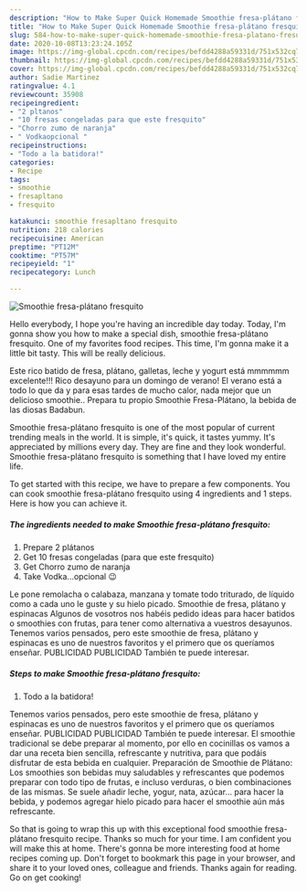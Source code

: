 ```yaml
---
description: "How to Make Super Quick Homemade Smoothie fresa-plátano fresquito"
title: "How to Make Super Quick Homemade Smoothie fresa-plátano fresquito"
slug: 584-how-to-make-super-quick-homemade-smoothie-fresa-platano-fresquito
date: 2020-10-08T13:23:24.105Z
image: https://img-global.cpcdn.com/recipes/befdd4288a59331d/751x532cq70/smoothie-fresa-platano-fresquito-foto-principal.jpg
thumbnail: https://img-global.cpcdn.com/recipes/befdd4288a59331d/751x532cq70/smoothie-fresa-platano-fresquito-foto-principal.jpg
cover: https://img-global.cpcdn.com/recipes/befdd4288a59331d/751x532cq70/smoothie-fresa-platano-fresquito-foto-principal.jpg
author: Sadie Martinez
ratingvalue: 4.1
reviewcount: 35908
recipeingredient:
- "2 pltanos"
- "10 fresas congeladas para que este fresquito"
- "Chorro zumo de naranja"
- " Vodkaopcional "
recipeinstructions:
- "Todo a la batidora!"
categories:
- Recipe
tags:
- smoothie
- fresapltano
- fresquito

katakunci: smoothie fresapltano fresquito 
nutrition: 218 calories
recipecuisine: American
preptime: "PT12M"
cooktime: "PT57M"
recipeyield: "1"
recipecategory: Lunch

---
```



![Smoothie fresa-plátano fresquito](https://img-global.cpcdn.com/recipes/befdd4288a59331d/751x532cq70/smoothie-fresa-platano-fresquito-foto-principal.jpg)

Hello everybody, I hope you're having an incredible day today. Today, I'm gonna show you how to make a special dish, smoothie fresa-plátano fresquito. One of my favorites food recipes. This time, I'm gonna make it a little bit tasty. This will be really delicious.

Este rico batido de fresa, plátano, galletas, leche y yogurt está mmmmmm excelente!!! Rico desayuno para un domingo de verano! El verano está a todo lo que da y para esas tardes de mucho calor, nada mejor que un delicioso smoothie.. Prepara tu propio Smoothie Fresa-Plátano, la bebida de las diosas Badabun.

Smoothie fresa-plátano fresquito is one of the most popular of current trending meals in the world. It is simple, it's quick, it tastes yummy. It's appreciated by millions every day. They are fine and they look wonderful. Smoothie fresa-plátano fresquito is something that I have loved my entire life.


To get started with this recipe, we have to prepare a few components. You can cook smoothie fresa-plátano fresquito using 4 ingredients and 1 steps. Here is how you can achieve it.

<!--inarticleads1-->

##### The ingredients needed to make Smoothie fresa-plátano fresquito:

1. Prepare 2 plátanos
1. Get 10 fresas congeladas (para que este fresquito)
1. Get Chorro zumo de naranja
1. Take  Vodka...opcional 😉


Le pone remolacha o calabaza, manzana y tomate todo triturado, de líquido como a cada uno le guste y su hielo picado. Smoothie de fresa, plátano y espinacas Algunos de vosotros nos habéis pedido ideas para hacer batidos o smoothies con frutas, para tener como alternativa a vuestros desayunos. Tenemos varios pensados, pero este smoothie de fresa, plátano y espinacas es uno de nuestros favoritos y el primero que os queríamos enseñar. PUBLICIDAD PUBLICIDAD También te puede interesar. 

<!--inarticleads2-->

##### Steps to make Smoothie fresa-plátano fresquito:

1. Todo a la batidora!


Tenemos varios pensados, pero este smoothie de fresa, plátano y espinacas es uno de nuestros favoritos y el primero que os queríamos enseñar. PUBLICIDAD PUBLICIDAD También te puede interesar. El smoothie tradicional se debe preparar al momento, por ello en cocinillas os vamos a dar una receta bien sencilla, refrescante y nutritiva, para que podáis disfrutar de esta bebida en cualquier. Preparación de Smoothie de Plátano: Los smoothies son bebidas muy saludables y refrescantes que podemos preparar con todo tipo de frutas, e incluso verduras, o bien combinaciones de las mismas. Se suele añadir leche, yogur, nata, azúcar… para hacer la bebida, y podemos agregar hielo picado para hacer el smoothie aún más refrescante. 

So that is going to wrap this up with this exceptional food smoothie fresa-plátano fresquito recipe. Thanks so much for your time. I am confident you will make this at home. There's gonna be more interesting food at home recipes coming up. Don't forget to bookmark this page in your browser, and share it to your loved ones, colleague and friends. Thanks again for reading. Go on get cooking!
